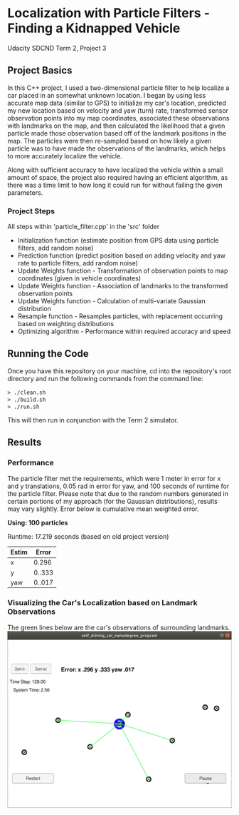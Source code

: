 # Localization with Particle Filters - Finding a Kidnapped Vehicle
Udacity SDCND Term 2, Project 3

## Project Basics
In this C++ project, I used a two-dimensional particle filter to help localize a car placed in an somewhat unknown location. I began by using less accurate map data (similar to GPS) to initialize my car's location, predicted my new location based on velocity and yaw (turn) rate, transformed sensor observation points into my map coordinates, associated these observations with landmarks on the map, and then calculated the likelihood that a given particle made those observation based off of the landmark positions in the map. The particles were then re-sampled based on how likely a given particle was to have made the observations of the landmarks, which helps to more accurately localize the vehicle.

Along with sufficient accuracy to have localized the vehicle within a small amount of space, the project also required having an efficient algorithm, as there was a time limit to how long it could run for without failing the given parameters.

### Project Steps
All steps within 'particle_filter.cpp' in the 'src' folder
* Initialization function (estimate position from GPS data using particle filters, add random noise)
* Prediction function (predict position based on adding velocity and yaw rate to particle filters, add random noise)
* Update Weights function - Transformation of observation points to map coordinates (given in vehicle coordinates)
* Update Weights function - Association of landmarks to the transformed observation points
* Update Weights function - Calculation of multi-variate Gaussian distribution
* Resample function - Resamples particles, with replacement occurring based on weighting distributions
* Optimizing algorithm - Performance within required accuracy and speed

## Running the Code
Once you have this repository on your machine, cd into the repository's root directory and run the following commands from the command line:
```
> ./clean.sh
> ./build.sh
> ./run.sh
```
This will then run in conjunction with the Term 2 simulator.

## Results
### Performance
The particle filter met the requirements, which were 1 meter in error for x and y translations, 0.05 rad in error for yaw, and 100 seconds of runtime for the particle filter. Please note that due to the random numbers generated in certain portions of my approach (for the Gaussian distributions), results may vary slightly. Error below is cumulative mean weighted error.

**Using: 100 particles**

Runtime: 17.219 seconds (based on old project version)

| Estim |  Error  |
| ----- | ------- |
|   x   | 0.296 | (m)
|   y   | 0..333 | (m)
|  yaw  | 0..017 | (rad)

### Visualizing the Car's Localization based on Landmark Observations
The green lines below are the car's observations of surrounding landmarks.
![Localizing](kid.png)
